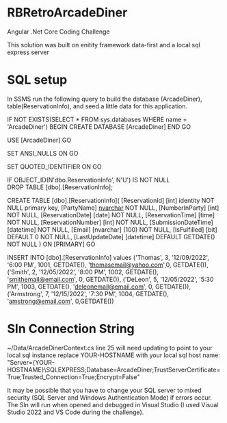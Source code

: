 # RBRetroArcadeDiner
Angular .Net Core Coding Challenge

This solution was built on enitity framework data-first and a local sql express server

# SQL setup
In SSMS run the following query to build the database (ArcadeDiner), table(ReservationInfo), and seed a little data for this application.


IF NOT EXISTS(SELECT * FROM sys.databases WHERE name = 'ArcadeDiner')
  BEGIN
    CREATE DATABASE [ArcadeDiner]
    END
    GO

USE [ArcadeDiner]
GO

SET ANSI_NULLS ON
GO

SET QUOTED_IDENTIFIER ON
GO

IF OBJECT_ID(N'dbo.ReservationInfo', N'U') IS NOT NULL  
   DROP TABLE [dbo].[ReservationInfo];   

CREATE TABLE [dbo].[ReservationInfo](
	[ReservationId] [int] identity NOT NULL primary key,
	[PartyName] [nvarchar](50) NOT NULL,
	[NumberInParty] [int] NOT NULL,
	[ReservationDate] [date] NOT NULL,
	[ReservationTime] [time] NOT NULL,
	[ReservationNumber] [int] NOT NULL,
	[SubmissionDateTime] [datetime] NOT NULL,
	[Email] [nvarchar] (100) NOT NULL,
	[IsFulfilled] [bit] DEFAULT 0 NOT NULL,
	[LastUpdateDate] [datetime] DEFAULT GETDATE() NOT NULL
) ON [PRIMARY]
GO

INSERT INTO [dbo].[ReservationInfo] values 
('Thomas', 3, '12/09/2022', '6:00 PM', 1001, GETDATE(), 'thomasemail@yahoo.com',0, GETDATE()),
('Smith', 2, '12/05/2022', '8:00 PM', 1002, GETDATE(), 'smithemail@email.com', 0, GETDATE()),
('DeLeon', 5, '12/05/2022', '5:30 PM', 1003, GETDATE(), 'deleonemail@email.com', 0, GETDATE()),
('Armstrong', 7, '12/15/2022', '7:30 PM', 1004, GETDATE(), 'amstrong@email.com', 0,GETDATE())


# Sln Connection String
~/Data/ArcadeDinerContext.cs line 25 will need updating to point to your local sql instance replace YOUR-HOSTNAME with your local sql host name:
"Server={YOUR-HOSTNAME}\\SQLEXPRESS;Database=ArcadeDiner;TrustServerCertificate=True;Trusted_Connection=True;Encrypt=False"

It may be possible that you have to change your SQL server to mixed security (SQL Server and Windows Authentication Mode) if errors occur.
The Sln will run when opened and debugged in Visual Studio (I used Visual Studio 2022 and VS Code during the challenge).
